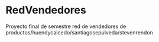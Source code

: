 # RedVendedores
Proyecto final de semestre red de vendedores de productos/huendycaicedo/santiagosepulveda/stevenrendon
